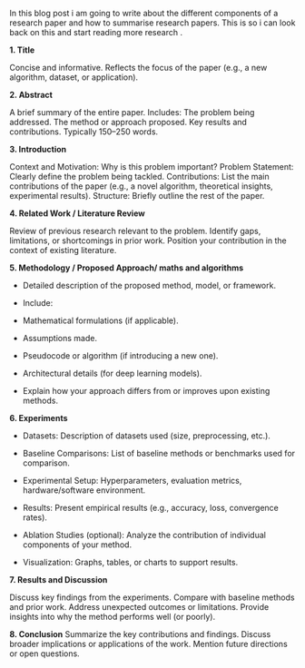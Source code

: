 In this blog post i am going to write about the different components of a research paper and how to summarise research papers. 
This is so i can look back on this and start reading more research . 

**1. Title**

Concise and informative.
Reflects the focus of the paper (e.g., a new algorithm, dataset, or application).

**2. Abstract**

A brief summary of the entire paper.
Includes:
The problem being addressed.
The method or approach proposed.
Key results and contributions.
Typically 150–250 words.

**3. Introduction**

Context and Motivation: Why is this problem important?
Problem Statement: Clearly define the problem being tackled.
Contributions: List the main contributions of the paper (e.g., a novel algorithm, theoretical insights, experimental results).
Structure: Briefly outline the rest of the paper.

**4. Related Work / Literature Review**

Review of previous research relevant to the problem.
Identify gaps, limitations, or shortcomings in prior work.
Position your contribution in the context of existing literature.

**5. Methodology / Proposed Approach/ maths and algorithms** 

- Detailed description of the proposed method, model, or framework.
  
- Include:
  
- Mathematical formulations (if applicable).
  
- Assumptions made.
  
- Pseudocode or algorithm (if introducing a new one).
  
- Architectural details (for deep learning models).
  
- Explain how your approach differs from or improves upon existing methods.

**6. Experiments**

- Datasets: Description of datasets used (size, preprocessing, etc.).

- Baseline Comparisons: List of baseline methods or benchmarks used for comparison.

- Experimental Setup: Hyperparameters, evaluation metrics, hardware/software environment.

- Results: Present empirical results (e.g., accuracy, loss, convergence rates).

- Ablation Studies (optional): Analyze the contribution of individual components of your method.

- Visualization: Graphs, tables, or charts to support results.

**7. Results and Discussion**

Discuss key findings from the experiments.
Compare with baseline methods and prior work.
Address unexpected outcomes or limitations.
Provide insights into why the method performs well (or poorly).

**8. Conclusion**
Summarize the key contributions and findings.
Discuss broader implications or applications of the work.
Mention future directions or open questions.
